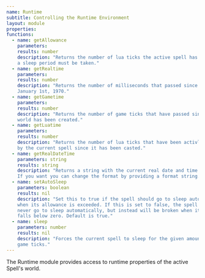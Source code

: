 ```yaml
---
name: Runtime
subtitle: Controlling the Runtime Environment
layout: module
properties:
functions:
  - name: getAllowance
    parameters:
    results: number
    description: "Returns the number of lua ticks the active spell has left before
    a sleep period must be taken."
  - name: getRealtime
    parameters:
    results: number
    description: "Returns the number of milliseconds that passed since
    January 1st, 1970."
  - name: getGametime
    parameters:
    results: number
    description: "Returns the number of game ticks that have passed since the
    world has been created."
  - name: getLuatime
    parameters:
    results: number
    description: "Returns the number of lua ticks that have been activly consumed
    by the current spell since it has been casted."
  - name: getRealDateTime
    parameters: string
    results: string
    description: "Returns a string with the current real date and time.
    If you want you can change the format by providing a format string."
  - name: setAutoSleep
    parameters: boolean
    results: nil
    description: "Set this to true if the spell should go to sleep automatically
    when its allowance is exceeded. If this is set to false, the spell will
    never go to sleep automatically, but instead will be broken when its allowance
    falls below zero. Default is true."
  - name: sleep
    parameters: number
    results: nil
    description: "Forces the current spell to sleep for the given amount of
    game ticks."
---
```


The Runtime module provides access to runtime properties of the active Spell's world.
